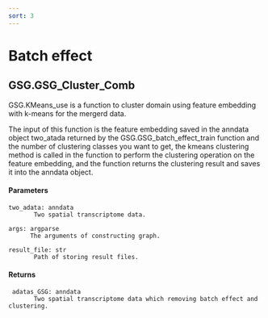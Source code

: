 ```yaml
---
sort: 3
---
```


# Batch effect

## GSG.GSG_Cluster_Comb

GSG.KMeans_use is a function to cluster domain using feature embedding with k-means for the mergerd data.

The input of this function is the feature embedding saved in the anndata object two_atada returned by the GSG.GSG_batch_effect_train function and the number of clustering classes you want to get, the kmeans clustering method is called in the function to perform the clustering operation on the feature embedding, and the function returns the clustering result and saves it into the anndata object.

#### Parameters

```
two_adata: anndata
       Two spatial transcriptome data.

args: argparse
      The arguments of constructing graph. 

result_file: str
       Path of storing result files.
```

#### Returns

```
 adatas_GSG: anndata
       Two spatial transcriptome data which removing batch effect and clustering.
```

